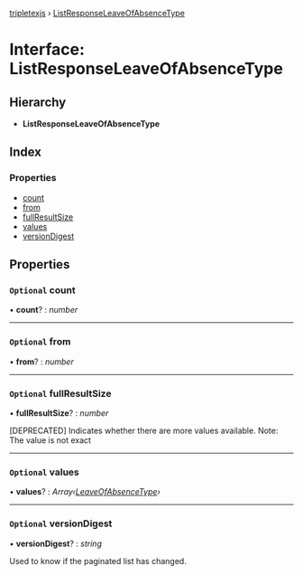 [tripletexjs](../README.md) › [ListResponseLeaveOfAbsenceType](listresponseleaveofabsencetype.md)

# Interface: ListResponseLeaveOfAbsenceType

## Hierarchy

* **ListResponseLeaveOfAbsenceType**

## Index

### Properties

* [count](listresponseleaveofabsencetype.md#optional-count)
* [from](listresponseleaveofabsencetype.md#optional-from)
* [fullResultSize](listresponseleaveofabsencetype.md#optional-fullresultsize)
* [values](listresponseleaveofabsencetype.md#optional-values)
* [versionDigest](listresponseleaveofabsencetype.md#optional-versiondigest)

## Properties

### `Optional` count

• **count**? : *number*

___

### `Optional` from

• **from**? : *number*

___

### `Optional` fullResultSize

• **fullResultSize**? : *number*

[DEPRECATED] Indicates whether there are more values available. Note: The value is not exact

___

### `Optional` values

• **values**? : *Array‹[LeaveOfAbsenceType](../modules/leaveofabsencetype.md)›*

___

### `Optional` versionDigest

• **versionDigest**? : *string*

Used to know if the paginated list has changed.
